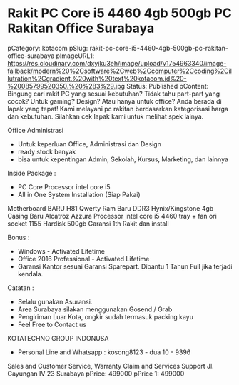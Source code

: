 # Rakit PC Core i5 4460 4gb 500gb PC Rakitan Office Surabaya

pCategory: kotacom
pSlug: rakit-pc-core-i5-4460-4gb-500gb-pc-rakitan-office-surabaya
pImageURL1: https://res.cloudinary.com/dxyjku3eh/image/upload/v1754963340/image-fallback/modern%20%2Csoftware%2Cweb%2Ccomputer%2Ccoding%2Cillutration%2Cgradient.%20with%20text%20kotacom.id%20-%20085799520350.%20%283%29.jpg
Status: Published
pContent: Bingung cari rakit PC yang sesuai kebutuhan? Tidak tahu part-part yang cocok?
Untuk gaming? Design? Atau hanya untuk office?
Anda berada di lapak yang tepat!
Kami melayani pc rakitan berdasarkan kategorisasi harga dan kebutuhan.
Silahkan cek lapak kami untuk melihat spek lainya.

Office Administrasi
- Untuk keperluan Office, Administrasi dan Design
- ready stock banyak
- bisa untuk kepentingan Admin, Sekolah, Kursus, Marketing, dan lainnya

Inside Package :
- PC Core Processor intel core i5
- All in One System Installation (Siap Pakai)

Motherboard BARU H81 Qwerty
Ram Baru DDR3 Hynix/Kingstone 4gb
Casing Baru Alcatroz Azzura
Processor intel core i5 4460 tray + fan ori socket 1155
Hardisk 500gb Garansi 1th
Rakit dan install

Bonus :
- Windows - Activated Lifetime
- Office 2016 Professional - Activated Lifetime
- Garansi Kantor sesuai Garansi Sparepart. Dibantu 1 Tahun Full jika terjadi kendala.

Catatan :
- Selalu gunakan Asuransi.
- Area Surabaya silakan menggunakan Gosend / Grab
- Pengiriman Luar Kota, ongkir sudah termasuk packing kayu
- Feel Free to Contact us

KOTATECHNO GROUP INDONUSA
- Personal Line and Whatsapp : kosong8123 - dua 10 - 9396

Sales and Customer Service, Warranty Claim and Services Support
Jl. Gayungan IV 23 Surabaya
pPrice: 499000
pPrice 1: 499000